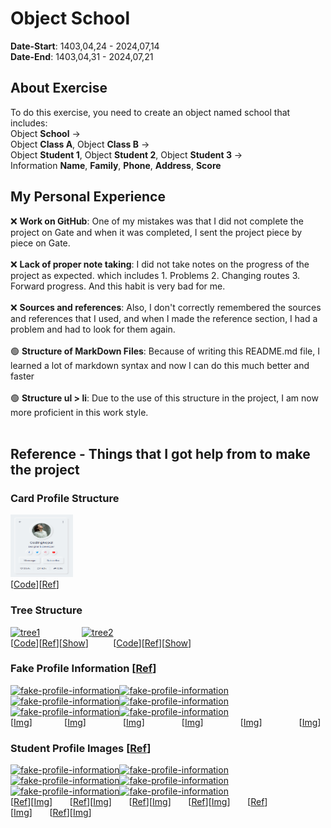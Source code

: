 # Object School
**Date-Start**: 1403,04,24 - 2024,07,14<br>
**Date-End**: 1403,04,31 - 2024,07,21<br>

## About Exercise
To do this exercise, you need to create an object named school that includes:<br>
Object **School** -><br>
Object **Class A**, Object **Class B** -><br>
Object **Student 1**, Object **Student 2**, Object **Student 3** -><br>
Information **Name**, **Family**, **Phone**, **Address**, **Score**<br>

## My Personal Experience
❌ **Work on GitHub**: One of my mistakes was that I did not complete the project on Gate and when it was completed, I sent the project piece by piece on Gate.<br><br>
❌ **Lack of proper note taking**: I did not take notes on the progress of the project as expected. which includes 1. Problems 2. Changing routes 3. Forward progress. And this habit is very bad for me.<br><br>
❌ **Sources and references**: Also, I don't correctly remembered the sources and references that I used, and when I made the reference section, I had a problem and had to look for them again.<br><br>
🟢 **Structure of MarkDown Files**: Because of writing this README.md file, I learned a lot of markdown syntax and now I can do this much better and faster<br><br>
🟢 **Structure ul > li**: Due to the use of this structure in the project, I am now more proficient in this work style.<br><br>

## Reference - Things that I got help from to make the project

### Card Profile Structure
<a href="https://github.com/amirhossein-github/teacher-khateri/tree/main/courses/course-1/session-4/exercise/reference/css-card-profile" target="_blank"><img src="./reference/css-card-profile/css-card-profile.png" alt="github" width="100" height="100"/></a><br>
[<a href="https://github.com/amirhossein-github/teacher-khateri/tree/main/courses/course-1/session-4/exercise/reference/css-card-profile" target="_blank">Code</a>][[Ref](https://www.codingnepalweb.com/neumorphism-profile-card-html-css/)]

### Tree Structure
<a href="https://github.com/amirhossein-github/teacher-khateri/tree/main/courses/course-1/session-4/exercise/reference/tree-structure/tree1/" target="_blank"><img src="https://github.com/amirhossein-github/teacher-khateri/blob/main/courses/course-1/session-4/exercise/reference/tree-structure/tree1/tree1.png" alt="tree1" width="100" height="100"/></a>&nbsp;&nbsp;&nbsp;&nbsp;&nbsp;&nbsp;&nbsp;&nbsp;&nbsp;&nbsp;&nbsp;&nbsp;&nbsp;&nbsp;&nbsp;&nbsp;&nbsp;<a href="https://github.com/amirhossein-github/teacher-khateri/tree/main/courses/course-1/session-4/exercise/reference/tree-structure/tree2/" target="_blank"><img src="https://github.com/amirhossein-github/teacher-khateri/blob/main/courses/course-1/session-4/exercise/reference/tree-structure/tree2/tree2.png" alt="tree2" width="100" height="100"/></a><br>
[<a href="https://github.com/amirhossein-github/teacher-khateri/tree/main/courses/course-1/session-4/exercise/reference/tree-structure/tree1/" target="_blank">Code</a>][[Ref](https://stackoverflow.com/questions/53151296/family-tree-with-pure-html-and-css-or-with-minimal-js)][[Show](https://amirhossein-github.github.io/teacher-khateri/courses/course-1/session-4/exercise/reference/tree-structure/tree1/)]&nbsp;&nbsp;&nbsp;&nbsp;&nbsp;&nbsp;&nbsp;&nbsp;&nbsp;&nbsp;[<a href="https://github.com/amirhossein-github/teacher-khateri/tree/main/courses/course-1/session-4/exercise/reference/tree-structure/tree2/" target="_blank">Code</a>][[Ref](https://thecodeplayer.com/walkthrough/css3-family-tree)][[Show](https://amirhossein-github.github.io/teacher-khateri/courses/course-1/session-4/exercise/reference/tree-structure/tree2/)]

### Fake Profile Information [[Ref](https://fauxid.com/fake-name-generator/iran)]
<a href="https://github.com/amirhossein-github/teacher-khateri/tree/main/courses/course-1/session-4/exercise/reference/fake-profile-information/1.png" target="_blank"><img src="https://github.com/amirhossein-github/teacher-khateri/blob/main/courses/course-1/session-4/exercise/reference/fake-profile-information/1.png" alt="fake-profile-information" width="100" height="100"/></a><a href="https://github.com/amirhossein-github/teacher-khateri/tree/main/courses/course-1/session-4/exercise/reference/fake-profile-information/2.png" target="_blank"><img src="https://github.com/amirhossein-github/teacher-khateri/blob/main/courses/course-1/session-4/exercise/reference/fake-profile-information/2.png" alt="fake-profile-information" width="100" height="100"/></a><a href="https://github.com/amirhossein-github/teacher-khateri/tree/main/courses/course-1/session-4/exercise/reference/fake-profile-information/3.png" target="_blank"><img src="https://github.com/amirhossein-github/teacher-khateri/blob/main/courses/course-1/session-4/exercise/reference/fake-profile-information/3.png" alt="fake-profile-information" width="100" height="100"/></a><a href="https://github.com/amirhossein-github/teacher-khateri/tree/main/courses/course-1/session-4/exercise/reference/fake-profile-information/4.png" target="_blank"><img src="https://github.com/amirhossein-github/teacher-khateri/blob/main/courses/course-1/session-4/exercise/reference/fake-profile-information/4.png" alt="fake-profile-information" width="100" height="100"/></a><a href="https://github.com/amirhossein-github/teacher-khateri/tree/main/courses/course-1/session-4/exercise/reference/fake-profile-information/5.png" target="_blank"><img src="https://github.com/amirhossein-github/teacher-khateri/blob/main/courses/course-1/session-4/exercise/reference/fake-profile-information/5.png" alt="fake-profile-information" width="100" height="100"/></a><a href="https://github.com/amirhossein-github/teacher-khateri/tree/main/courses/course-1/session-4/exercise/reference/fake-profile-information/6.png" target="_blank"><img src="https://github.com/amirhossein-github/teacher-khateri/blob/main/courses/course-1/session-4/exercise/reference/fake-profile-information/6.png" alt="fake-profile-information" width="100" height="100"/></a><!-- 1 -->[[Img](https://github.com/amirhossein-github/teacher-khateri/blob/main/courses/course-1/session-4/exercise/reference/fake-profile-information/1.png)]&nbsp;&nbsp;&nbsp;&nbsp;&nbsp;&nbsp;&nbsp;&nbsp;&nbsp;&nbsp;&nbsp;&nbsp;&nbsp;<!-- 2 -->[[Img](https://github.com/amirhossein-github/teacher-khateri/blob/main/courses/course-1/session-4/exercise/reference/fake-profile-information/2.png)]&nbsp;&nbsp;&nbsp;&nbsp;&nbsp;&nbsp;&nbsp;&nbsp;&nbsp;&nbsp;&nbsp;&nbsp;&nbsp;&nbsp;&nbsp;<!-- 3 -->[[Img](https://github.com/amirhossein-github/teacher-khateri/blob/main/courses/course-1/session-4/exercise/reference/fake-profile-information/3.png)]&nbsp;&nbsp;&nbsp;&nbsp;&nbsp;&nbsp;&nbsp;&nbsp;&nbsp;&nbsp;&nbsp;&nbsp;&nbsp;&nbsp;&nbsp;<!-- 4 -->[[Img](https://github.com/amirhossein-github/teacher-khateri/blob/main/courses/course-1/session-4/exercise/reference/fake-profile-information/4.png)]&nbsp;&nbsp;&nbsp;&nbsp;&nbsp;&nbsp;&nbsp;&nbsp;&nbsp;&nbsp;&nbsp;&nbsp;&nbsp;&nbsp;&nbsp;<!-- 5 -->[[Img](https://github.com/amirhossein-github/teacher-khateri/blob/main/courses/course-1/session-4/exercise/reference/fake-profile-information/5.png)]&nbsp;&nbsp;&nbsp;&nbsp;&nbsp;&nbsp;&nbsp;&nbsp;&nbsp;&nbsp;&nbsp;&nbsp;&nbsp;&nbsp;&nbsp;<!-- 6 -->[[Img](https://github.com/amirhossein-github/teacher-khateri/blob/main/courses/course-1/session-4/exercise/reference/fake-profile-information/6.png)]

### Student Profile Images [[Ref](https://www.freepik.com/)]
<a href="https://github.com/amirhossein-github/teacher-khateri/tree/main/courses/course-1/session-4/exercise/reference/studnet-profile-images/modern-woman-holding-laptop-medium-shot.jpg" target="_blank"><img src="https://github.com/amirhossein-github/teacher-khateri/blob/main/courses/course-1/session-4/exercise/reference/studnet-profile-images/modern-woman-holding-laptop-medium-shot-100X144.jpg" alt="fake-profile-information" width="100" height="100"/></a><a href="https://github.com/amirhossein-github/teacher-khateri/tree/main/courses/course-1/session-4/exercise/reference/studnet-profile-images/portrait-handsome-student-smiling.jpg" target="_blank"><img src="https://github.com/amirhossein-github/teacher-khateri/blob/main/courses/course-1/session-4/exercise/reference/studnet-profile-images/portrait-handsome-student-smiling-100X100.jpg" alt="fake-profile-information" width="100" height="100"/></a><a href="https://github.com/amirhossein-github/teacher-khateri/tree/main/courses/course-1/session-4/exercise/reference/studnet-profile-images/tourism-travelling-young-redhead-woman-smiling-tourist-walking-with-backpack-around-city-centre.jpg" target="_blank"><img src="https://github.com/amirhossein-github/teacher-khateri/blob/main/courses/course-1/session-4/exercise/reference/studnet-profile-images/tourism-travelling-young-redhead-woman-smiling-tourist-walking-with-backpack-around-city-centre-100X67.jpg" alt="fake-profile-information" width="100" height="100"/></a><a href="https://github.com/amirhossein-github/teacher-khateri/tree/main/courses/course-1/session-4/exercise/reference/studnet-profile-images/young-teen-boy-keeping-hands-back-checked-shirt-looking-confident-front-view.jpg" target="_blank"><img src="https://github.com/amirhossein-github/teacher-khateri/blob/main/courses/course-1/session-4/exercise/reference/studnet-profile-images/young-teen-boy-keeping-hands-back-checked-shirt-looking-confident-front-view-100X67.jpg" alt="fake-profile-information" width="100" height="100"/></a><a href="https://github.com/amirhossein-github/teacher-khateri/tree/main/courses/course-1/session-4/exercise/reference/studnet-profile-images/female-student-holding-files-copybooks-white.jpg" target="_blank"><img src="https://github.com/amirhossein-github/teacher-khateri/blob/main/courses/course-1/session-4/exercise/reference/studnet-profile-images/female-student-holding-files-copybooks-white-100X67.jpg" alt="fake-profile-information" width="100" height="100"/></a><a href="https://github.com/amirhossein-github/teacher-khateri/tree/main/courses/course-1/session-4/exercise/reference/studnet-profile-images/portrait-teenage-boy.jpg" target="_blank"><img src="https://github.com/amirhossein-github/teacher-khateri/blob/main/courses/course-1/session-4/exercise/reference/studnet-profile-images/portrait-teenage-boy-100X67.jpg" alt="fake-profile-information" width="100" height="100"/></a><br><!-- 1 -->[[Ref](https://www.freepik.com/free-photo/modern-woman-holding-laptop-medium-shot_6185630.htm#fromView=search&page=3&position=16&uuid=ce7da349-64cb-4361-95e0-9c20f499d941)][[Img](https://github.com/amirhossein-github/teacher-khateri/blob/main/courses/course-1/session-4/exercise/reference/studnet-profile-images/modern-woman-holding-laptop-medium-shot.jpg)]&nbsp;&nbsp;&nbsp;&nbsp;&nbsp;&nbsp;&nbsp;<!-- 2 -->[[Ref](https://www.freepik.com/free-photo/portrait-handsome-student-smiling_8919118.htm#fromView=search&page=1&position=2&uuid=ce7da349-64cb-4361-95e0-9c20f499d941)][[Img](https://github.com/amirhossein-github/teacher-khateri/blob/main/courses/course-1/session-4/exercise/reference/studnet-profile-images/portrait-handsome-student-smiling.jpg)]&nbsp;&nbsp;&nbsp;&nbsp;&nbsp;&nbsp;&nbsp;<!-- 3 -->[[Ref](https://www.freepik.com/free-photo/tourism-travelling-young-redhead-woman-smiling-tourist-walking-with-backpack-around-city-centre_38795533.htm#fromView=search&page=1&position=1&uuid=b8dc9881-c9d8-4777-84b9-f60b603f6377)][[Img](https://github.com/amirhossein-github/teacher-khateri/blob/main/courses/course-1/session-4/exercise/reference/studnet-profile-images/tourism-travelling-young-redhead-woman-smiling-tourist-walking-with-backpack-around-city-centre.jpg)]&nbsp;&nbsp;&nbsp;&nbsp;&nbsp;&nbsp;&nbsp;<!-- 4 -->[[Ref](https://www.freepik.com/free-photo/young-teen-boy-keeping-hands-back-checked-shirt-looking-confident-front-view_17410869.htm#fromView=search&page=1&position=42&uuid=ce7da349-64cb-4361-95e0-9c20f499d941)][[Img](https://github.com/amirhossein-github/teacher-khateri/blob/main/courses/course-1/session-4/exercise/reference/studnet-profile-images/young-teen-boy-keeping-hands-back-checked-shirt-looking-confident-front-view.jpg)]&nbsp;&nbsp;&nbsp;&nbsp;&nbsp;&nbsp;&nbsp;<!-- 5 -->[[Ref](https://www.freepik.com/free-photo/female-student-holding-files-copybooks-white_11310301.htm#fromView=search&page=1&position=36&uuid=ef911e35-5f8a-45fe-83e0-4e7bc7c21b85)][[Img](https://github.com/amirhossein-github/teacher-khateri/blob/main/courses/course-1/session-4/exercise/reference/studnet-profile-images/female-student-holding-files-copybooks-white.jpg)]&nbsp;&nbsp;&nbsp;&nbsp;&nbsp;&nbsp;&nbsp;<!-- 6 -->[[Ref](https://www.freepik.com/free-photo/portrait-teenage-boy_4142571.htm#fromView=search&page=3&position=45&uuid=ce7da349-64cb-4361-95e0-9c20f499d941)][[Img](https://github.com/amirhossein-github/teacher-khateri/blob/main/courses/course-1/session-4/exercise/reference/studnet-profile-images/portrait-teenage-boy.jpg)]